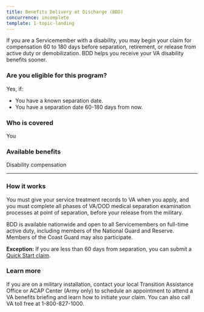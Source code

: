 ```yaml
---
title: Benefits Delivery at Discharge (BDD)
concurrence: incomplete
template: 1-topic-landing
---
```


If you are a Servicemember with a disability, you may begin your claim for compensation 60 to 180 days before separation, retirement, or release from active duty or demobilization. BDD helps you receive your VA disability benefits sooner.

<div class="call-out" markdown="1">

### Are you eligible for this program?

Yes, if:

-	You have a known separation date.
-	You have a separation date 60-180 days from now.

### Who is covered
You
</div>

### Available benefits

Disability compensation

-----

### How it works
You must give your service treatment records to VA when you apply, and you must complete all phases of VA/DOD medical separation examination processes at point of separation, before your release from the military.

BDD is available nationwide and open to all Servicemembers on full-time active duty, including members of the National Guard and Reserve. Members of the Coast Guard may also participate.

**Exception:** If you are less than 60 days from separation, you can submit a [Quick Start claim](/disability-benefits/claims-process/claim-types/predischarge-claim/quick-start/index.html).

### Learn more
If you are on a military installation, contact your local Transition Assistance Office or ACAP Center (Army only) to schedule an appointment to attend a VA benefits briefing and learn how to initiate your claim. You can also call VA toll free at 1-800-827-1000.

